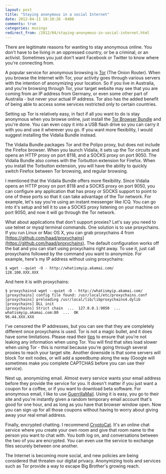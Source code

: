 ```yaml
---
layout: post
title: "Staying anonymous in a social Internet"
date: 2012-04-11 18:10:26 -0400
comments: true
categories: musings
redirect_from: /2012/04/staying-anonymous-in-social-internet.html
---
```


There are legitimate reasons for wanting to stay anonymous online. You don't have to be living in an oppressed country, or be a criminal, or an activist. Sometimes you just don't want Facebook or Twitter to know where you're connecting from.

<!--more-->

A popular service for anonymous browsing is [Tor](https://www.torproject.org/) (The Onion Router). When you browse the Internet with Tor, your activity goes through various servers with the intention of anonymizing your location. So if you live in Australia, and you're browsing through Tor, your target website may see that you are coming from an IP address from Germany, or even some other part of Australia - but never your actual IP address. Tor also has the added benefit of being able to access some services restricted only to certain countries.

Setting up Tor is relatively easy, in fact if all you want to do is stay anonymous when you browse online, just install the [Tor Browser Bundle](https://www.torproject.org/download/download.html.en) and you're done. You can even copy it into a USB flash drive so you can carry it with you and use it wherever you go. If you want more flexibility, I would suggest installing the Vidalia Bundle instead.

The Vidalia Bundle packages Tor and the Polipo proxy, but does not include the Firefox browser. When you launch Vidalia, it sets up the Tor circuits and opens an HTTP proxy on port 8118, and a SOCKS proxy on port 9050. The Vidalia Bundle also comes with the Torbutton extension for Firefox. When you install the Torbutton extension, you will have the ability to quickly switch Firefox between Tor browsing, and regular browsing.

I mentioned that the Vidalia Bundle offers more flexibility. Since Vidalia opens an HTTP proxy on port 8118 and a SOCKS proxy on port 9050, you can configure any application that has proxy or SOCKS support to point to one of these ports so that it can take advantage of the Tor network. For example, let's say you're using an instant messenger like ICQ. You can go into it's setup and tell it to use a SOCKS proxy listening on your machine on port 9050, and now it will go through the Tor network.

What about applications that don't support proxies? Let's say you need to use telnet or mysql terminal commands. One solution is to use proxychains. If you run Linux or Mac OS X, you can grab proxychains 4 from [https://github.com/haad/proxychains](https://github.com/haad/proxychains). The default configuration works off the bat and you can start using proxychains right away. To use it, just call proxychains followed by the command you want to anonymize. For example, here's my IP address without using proxychains:

```
$ wget --quiet -O - http://whatismyip.akamai.com/
128.100.XXX.XXX
```

And here it is with proxychains:

```
$ proxychains4 wget --quiet -O - http://whatismyip.akamai.com/
[proxychains] config file found: /usr/local/etc/proxychains.conf
[proxychains] preloading /usr/local/lib/libproxychains4.dylib
[proxychains] DLL init
[proxychains] Strict chain  ...  127.0.0.1:9050  ...  whatismyip.akamai.com:80  ...  OK
96.44.XXX.XXX
```

I've censored the IP addresses, but you can see that they are completely different once proxychains is used.
Tor is not a magic bullet, and it does have some limitations. Please read their [tips](https://www.torproject.org/download/download.html.en#warning) to ensure that you're not leaking any information when using Tor. You will find that sites load slower when using Tor - this is normal because you're going through several proxies to reach your target site. Another downside is that some servers will block Tor exit nodes, or will add a speedbump along the way (Google will sometimes make you complete CAPTCHAS before you can use their service).

Next up, anonymizing email. Almost every service wants your email address before they provide the service for you. It doesn't matter if you just want a coupon for a coffee, or if you want to download beta software. For anonymous email, I like to use [GuerrillaMail](http://www.guerrillamail.com/). Using it is easy, you go to their site and you're instantly given a random temporary email account that's good for one hour, and as long as you have that browser window open. Now you can sign up for all those coupons without having to worry about giving away your real email address.

Finally, encrypted chatting. I recommend [CryptoCat](https://crypto.cat/). It's an online chat service where you create your own room and give that room name to the person you want to chat with. You both log on, and conversations between the two of you are encrypted. You can even use the service to exchange files securely between one another.

The Internet is becoming more social, and new policies are being considered that threaten our digital privacy. Anonymizing tools and services such as Tor provide a way to escape Big Brother's growing reach.
